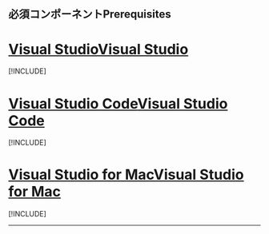 ## <a name="prerequisites"></a><span data-ttu-id="c5a98-101">必須コンポーネント</span><span class="sxs-lookup"><span data-stu-id="c5a98-101">Prerequisites</span></span>

# <a name="visual-studiotabvisual-studio"></a>[<span data-ttu-id="c5a98-102">Visual Studio</span><span class="sxs-lookup"><span data-stu-id="c5a98-102">Visual Studio</span></span>](#tab/visual-studio)

[!INCLUDE[](~/includes/net-core-prereqs-vs-2.2.md)]

# <a name="visual-studio-codetabvisual-studio-code"></a>[<span data-ttu-id="c5a98-103">Visual Studio Code</span><span class="sxs-lookup"><span data-stu-id="c5a98-103">Visual Studio Code</span></span>](#tab/visual-studio-code)

[!INCLUDE[](~/includes/net-core-prereqs-vsc-2.2.md)]

# <a name="visual-studio-for-mactabvisual-studio-mac"></a>[<span data-ttu-id="c5a98-104">Visual Studio for Mac</span><span class="sxs-lookup"><span data-stu-id="c5a98-104">Visual Studio for Mac</span></span>](#tab/visual-studio-mac)

[!INCLUDE[](~/includes/net-core-prereqs-mac-2.2.md)]

---